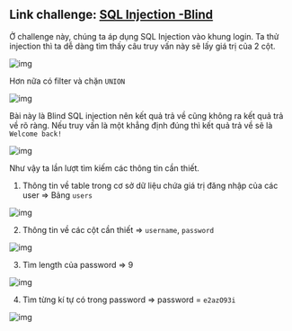 ## Link challenge: [SQL Injection -Blind](https://www.root-me.org/en/Challenges/Web-Server/SQL-injection-Blind)

Ở challenge này, chúng ta áp dụng SQL Injection vào khung login. 
Ta thử injection thì ta dễ dàng tìm thấy câu truy vấn này sẽ lấy giá trị của 2 cột. 

![img](https://i.imgur.com/nRSxs6u.png)

Hơn nữa có filter và chặn `UNION`

![img](https://i.imgur.com/i9rfkva.png)

Bài này là Blind SQL injection nên kết quả trả về cũng không ra kết quả trả về rõ ràng. Nếu truy vấn là một khẳng định đúng thì kết quả trả về sẽ là `Welcome back!`

![img](https://i.imgur.com/64JYPxA.png)

Như vậy ta lần lượt tìm kiếm các thông tin cần thiết. 

1. Thông tin về table trong cơ sở dữ liệu chứa giá trị đăng nhập của các user => Bảng `users`

![img](https://i.imgur.com/64JYPxA.png)

2. Thông tin về các cột cần thiết => `username`, `password`

![img](https://i.imgur.com/64pplZ9.png)

3. Tìm length của password => 9

![img](https://imgur.com/JY5UZ2T)

4. Tìm từng kí tự có trong password => password = `e2azO93i`

![img](https://i.imgur.com/S9UlaaZ.png)